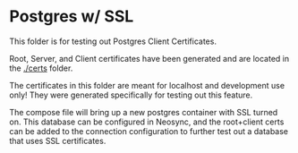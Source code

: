 # Postgres w/ SSL

This folder is for testing out Postgres Client Certificates.

Root, Server, and Client certificates have been generated and are located in the [./certs](./certs/) folder.

The certificates in this folder are meant for localhost and development use only! They were generated specifically for testing out this feature.

The compose file will bring up a new postgres container with SSL turned on.
This database can be configured in Neosync, and the root+client certs can be added to the connection configuration to further test out a database that uses SSL certificates.

